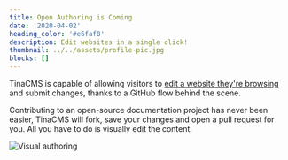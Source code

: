 ```yaml
---
title: Open Authoring is Coming
date: '2020-04-02'
heading_color: '#e6faf8'
description: Edit websites in a single click!
thumbnail: ../../assets/profile-pic.jpg
blocks: []
---
```


TinaCMS is capable of allowing visitors to [edit a website they're browsing](https://tinacms.org/blog/introducing-visual-open-authoring) and submit changes, thanks to a GitHub flow behind the scene.

Contributing to an open-source documentation project has never been easier, TinaCMS will fork, save your changes and open a pull request for you. All you have to do is visually edit the content.

![Visual authoring](https://tinacms.org/gif/open-auth.gif)